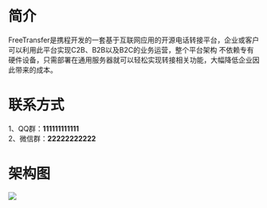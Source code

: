 # 简介

FreeTransfer是携程开发的一套基于互联网应用的开源电话转接平台，企业或客户可以利用此平台实现C2B、B2B以及B2C的业务运营，整个平台架构
不依赖专有硬件设备，只需部署在通用服务器就可以轻松实现转接相关功能，大幅降低企业因此带来的成本。

# 联系方式

1、QQ群：**111111111111** <br>
2、微信群：**22222222222**

# 架构图

![](./img/freetransfer_arch.png)
